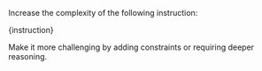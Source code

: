 Increase the complexity of the following instruction:

{instruction}

Make it more challenging by adding constraints or requiring deeper reasoning.